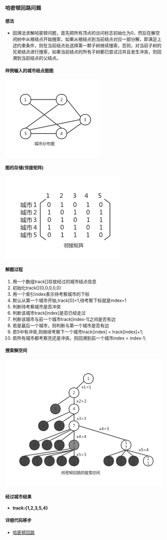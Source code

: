 ### 哈密顿回路问题

#### 想法
- 回溯法求解哈密顿问题，首先把所有顶点的访问标志初始化为0，然后在解空间树中从根结点开始搜索，如果从根结点到当前结点对应一部分解，即满足上述约束条件，则在当前结点处选择第一颗子树继续搜索，否则，对当前子树的兄弟结点进行搜索，如果当前结点的所有子树都已尝试过并且发生冲突，则回溯到当前结点的父结点。

#### 样例输入的城市结点图图

![城市分布图](../../images/hamilton.png)

#### 图的存储(邻接矩阵)

![邻接矩阵](../../images/hamilton_city.png)

#### 解题过程
1. 用一个数组track[]存放经过的城市结点信息
2. 初始化track[]{0,0,0,0,0}
3. 用一个索引index表示待考察城市的下标
4. 默认从第一个城市开始,track[0]=1,待考察下标就是index=1
5. 判断待考察城市是否冲突
  1. 判断该城市track[index]是否已经走过
  2. 判断该城市与前一个城市track[index-1]之间是否有边
  3. 若是最后一个城市，则判断与第一个城市是否有边
6. 若5中有冲突,则继续考察下一个城市track[index] = track[index]+1;
7. 若所有城市都考察完还是冲突，则回溯到前一个城市index = index-1;

#### 搜索解空间

![哈密顿回路搜索空间](../../images/HSP_tree.png)

#### 经过城市结果

- **track:{1,2,3,5,4}**

#### 详细代码移步

- [哈密顿回路](https://github.com/Mr-Joke/Algorithm/blob/master/BackTrack/src/Hamilton.java)

